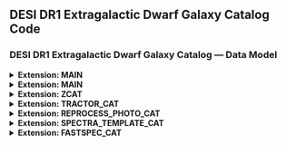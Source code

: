 

## DESI DR1 Extragalactic Dwarf Galaxy Catalog Code



### DESI DR1 Extragalactic Dwarf Galaxy Catalog — Data Model

<details>
<summary><strong>Extension: MAIN</strong></summary>

<br>

<div style="overflow-x:auto;">

<table style="border-collapse: collapse; width: 100%; min-width: 800px;">
  <thead>
    <tr style="background-color: #f2f2f2;">
      <th style="border: 1px solid #ddd; padding: 8px;">Name</th>
      <th style="border: 1px solid #ddd; padding: 8px;">Type</th>
      <th style="border: 1px solid #ddd; padding: 8px;">Units</th>
      <th style="border: 1px solid #ddd; padding: 8px;">Description</th>
    </tr>
  </thead>
  <tbody>
    <tr style="background-color: #ffffff;">
      <td style="border: 1px solid #ddd; padding: 8px;">TARGETID</td>
      <td style="border: 1px solid #ddd; padding: 8px;">int64</td>
      <td style="border: 1px solid #ddd; padding: 8px;"></td>
      <td style="border: 1px solid #ddd; padding: 8px;">DESI TARGET ID</td>
    </tr>
    <tr style="background-color: #f9f9f9;">
      <td style="border: 1px solid #ddd; padding: 8px;">SURVEY</td>
      <td style="border: 1px solid #ddd; padding: 8px;">str</td>
      <td style="border: 1px solid #ddd; padding: 8px;"></td>
      <td style="border: 1px solid #ddd; padding: 8px;">Survey name</td>
    </tr>
    <tr style="background-color: #ffffff;">
      <td style="border: 1px solid #ddd; padding: 8px;">PROGRAM</td>
      <td style="border: 1px solid #ddd; padding: 8px;">str</td>
      <td style="border: 1px solid #ddd; padding: 8px;"></td>
      <td style="border: 1px solid #ddd; padding: 8px;">Program name</td>
    </tr>
    <tr style="background-color: #f9f9f9;">
      <td style="border: 1px solid #ddd; padding: 8px;">Z</td>
      <td style="border: 1px solid #ddd; padding: 8px;">float64</td>
      <td style="border: 1px solid #ddd; padding: 8px;"></td>
      <td style="border: 1px solid #ddd; padding: 8px;">Redrock Redshift</td>
    </tr>
    <tr style="background-color: #ffffff;">
      <td style="border: 1px solid #ddd; padding: 8px;">DELTACHI2</td>
      <td style="border: 1px solid #ddd; padding: 8px;">float64</td>
      <td style="border: 1px solid #ddd; padding: 8px;"></td>
      <td style="border: 1px solid #ddd; padding: 8px;">Redrock delta-chi-squared</td>
    </tr>
    <tr style="background-color: #f9f9f9;">
      <td style="border: 1px solid #ddd; padding: 8px;">ZWARN</td>
      <td style="border: 1px solid #ddd; padding: 8px;">int8</td>
      <td style="border: 1px solid #ddd; padding: 8px;"></td>
      <td style="border: 1px solid #ddd; padding: 8px;">Redrock zwarning bit</td>
    </tr>
    <tr style="background-color: #ffffff;">
      <td style="border: 1px solid #ddd; padding: 8px;">RA_TARGET</td>
      <td style="border: 1px solid #ddd; padding: 8px;">float64</td>
      <td style="border: 1px solid #ddd; padding: 8px;">deg</td>
      <td style="border: 1px solid #ddd; padding: 8px;">Right Ascension from target catalog</td>
    </tr>
    <tr style="background-color: #f9f9f9;">
      <td style="border: 1px solid #ddd; padding: 8px;">DEC_TARGET</td>
      <td style="border: 1px solid #ddd; padding: 8px;">float64</td>
      <td style="border: 1px solid #ddd; padding: 8px;">deg</td>
      <td style="border: 1px solid #ddd; padding: 8px;">Declination from target catalog</td>
    </tr>
    <tr style="background-color: #ffffff;">
      <td style="border: 1px solid #ddd; padding: 8px;">DESINAME</td>
      <td style="border: 1px solid #ddd; padding: 8px;">str</td>
      <td style="border: 1px solid #ddd; padding: 8px;"></td>
      <td style="border: 1px solid #ddd; padding: 8px;">DESI object name</td>
    </tr>
    <tr style="background-color: #f9f9f9;">
      <td style="border: 1px solid #ddd; padding: 8px;">DIST_MPC_FIDU</td>
      <td style="border: 1px solid #ddd; padding: 8px;">float32</td>
      <td style="border: 1px solid #ddd; padding: 8px;">Mpc</td>
      <td style="border: 1px solid #ddd; padding: 8px;">Fiducial luminosity distance in Mpc</td>
    </tr>
    <tr style="background-color: #ffffff;">
      <td style="border: 1px solid #ddd; padding: 8px;">LOGM_SAGA_FIDU</td>
      <td style="border: 1px solid #ddd; padding: 8px;">float32</td>
      <td style="border: 1px solid #ddd; padding: 8px;">$\mathrm{\log(M_\odot)}$</td>
      <td style="border: 1px solid #ddd; padding: 8px;">Log stellar mass using the fiducial luminosity distance and SAGA gr-based approximation</td>
    </tr>
    <tr style="background-color: #f9f9f9;">
      <td style="border: 1px solid #ddd; padding: 8px;">LOGM_M24_VCMB</td>
      <td style="border: 1px solid #ddd; padding: 8px;">float32</td>
      <td style="border: 1px solid #ddd; padding: 8px;">$\mathrm{\log(M_\odot)}$</td>
      <td style="border: 1px solid #ddd; padding: 8px;">Log stellar mass using the fiducial luminosity distance and de los Reyes et al. 2024 gr-based approximation</td>
    </tr>
    <tr style="background-color: #ffffff;">
      <td style="border: 1px solid #ddd; padding: 8px;">MAG_G</td>
      <td style="border: 1px solid #ddd; padding: 8px;">float32</td>
      <td style="border: 1px solid #ddd; padding: 8px;">$\mathrm{mag}$</td>
      <td style="border: 1px solid #ddd; padding: 8px;">g-band magnitude (MW extinction corrected)</td>
    </tr>
    <tr style="background-color: #f9f9f9;">
      <td style="border: 1px solid #ddd; padding: 8px;">MAG_R</td>
      <td style="border: 1px solid #ddd; padding: 8px;">float32</td>
      <td style="border: 1px solid #ddd; padding: 8px;">$\mathrm{mag}$</td>
      <td style="border: 1px solid #ddd; padding: 8px;">r-band magnitude (MW extinction corrected)</td>
    </tr>
    <tr style="background-color: #ffffff;">
      <td style="border: 1px solid #ddd; padding: 8px;">MAG_Z</td>
      <td style="border: 1px solid #ddd; padding: 8px;">float32</td>
      <td style="border: 1px solid #ddd; padding: 8px;">$\mathrm{mag}$</td>
      <td style="border: 1px solid #ddd; padding: 8px;">z-band magnitude (MW extinction corrected)</td>
    </tr>
    <tr style="background-color: #f9f9f9;">
      <td style="border: 1px solid #ddd; padding: 8px;">SAMPLE</td>
      <td style="border: 1px solid #ddd; padding: 8px;">str</td>
      <td style="border: 1px solid #ddd; padding: 8px;"></td>
      <td style="border: 1px solid #ddd; padding: 8px;">DESI target class (e.g., BGS_BRIGHT, BGS_FAINT)</td>
    </tr>
  </tbody>
</table>

</div>

</details>



<details>
<summary><strong>Extension: MAIN</strong></summary>

<br>


| Name | Type | Units | Description |
|------|------|-------|-------------|
| TARGETID | int64 |  | DESI TARGET ID |
| SURVEY | str |  | Survey name |
| PROGRAM | str |  | Program name |
| Z | float64 |  | Redrock Redshift |
| DELTACHI2 | float64 |  | Redrock delta-chi-squared |
| ZWARN | int8 |  | Redrock zwarning bit |
| RA_TARGET | float64 | deg | Right Ascension from target catalog |
| DEC_TARGET | float64 | deg | Declination from target catalog |
| DESINAME | str |  | DESI object name |
| DIST_MPC_FIDU | float32 | Mpc | Fiducial luminosity distance in Mpc |
| LOGM_SAGA_FIDU | float32 | $\mathrm{\log(M_\odot)}$ | Log stellar mass using the fiducial luminosity distance and SAGA gr-based approximation |
| LOGM_M24_VCMB | float32 | $\mathrm{\log(M_\odot)}$ | Log stellar mass using the fiducial luminosity distance and de los Reyes et al. 2024 gr-based approximation |
| MAG_G | float32 | $\mathrm{mag}$ | g-band magnitude (MW extinction corrected) |
| MAG_R | float32 | $\mathrm{mag}$ | r-band magnitude (MW extinction corrected) |
| MAG_Z | float32 | $\mathrm{mag}$ | z-band magnitude (MW extinction corrected) |
| SAMPLE | str |  | DESI target class (e.g., BGS_BRIGHT, BGS_FAINT)  |

</details>



<details>
<summary><strong>Extension: ZCAT</strong></summary>

<br>


| Name | Type | Units | Description |
|------|------|-------|-------------|
| TARGETID | int64 |  | DESI TARGET ID |
| HEALPIX | int32 |  | healpix containing this location at NSIDE=64 in the NESTED scheme |
| CMX_TARGET | int64 |  | Commissioning (CMX) targeting bit |
| DESI_TARGET | int64 |  | DESI targeting bit |
| BGS_TARGET | int64 |  | BGS targeting bit |
| MWS_TARGET | int64 |  | MWS targeting bit |
| SCND_TARGET | int64 |  | Secondary target targeting bit |
| SV1_DESI_TARGET | int64 |  | SV1 DESI targeting bit |
| SV1_BGS_TARGET | int64 |  | SV1 BGS targeting bit |
| SV1_MWS_TARGET | int64 |  | SV1 MWS targeting bit |
| SV2_DESI_TARGET | int64 |  | SV2 DESI targeting bit |
| SV2_BGS_TARGET | int64 |  | SV2 BGS targeting bit |
| SV2_MWS_TARGET | int64 |  | SV2 MWS targeting bit |
| SV3_DESI_TARGET | int64 |  | SV3 DESI targeting bit |
| SV3_BGS_TARGET | int64 |  | SV3 BGS targeting bit |
| SV3_MWS_TARGET | int64 |  | SV3 MWS targeting bit |
| SV1_SCND_TARGET | int64 |  | SV1 secondary targeting bit |
| SV2_SCND_TARGET | int64 |  | SV2 secondary targeting bit |
| SV3_SCND_TARGET | int64 |  | SV3 secondary targeting bit |
| TSNR2_LRG | float32 |  | LRG template (S/N)^2 summed over B,R,Z |
| CHI2 | float32 |  | Best fit Redrock chi squared |
| OBJTYPE | str |  | Object type: TGT, SKY, NON, BAD |
| OBSCONDITIONS | int32 |  | Flag the target to be observed in graytime |
| COADD_NUMEXP | int16 |  | Number of exposures in coadd |
| COADD_EXPTIME | float32 | s | Summed exposure time for coadd |
| COADD_NUMTILE | int16 |  | Number of tiles in coadd |
| MEAN_PSF_TO_FIBER_SPECFLUX | float32 |  | Mean fraction of light from point-like source captured by 1.5 arcsec diameter fiber given atmospheric seeing |
| MIN_MJD | float64 | d | Minimum Modified Julian Date when the shutter was open for the first exposure used in the coadded spectrum |
| MAX_MJD | float64 | d | Maximum Modified Julian Date when the shutter was open for the last exposure used in the coadded spectrum |
| MEAN_MJD | float64 | d | Mean Modified Julian Date over exposures used in the coadded spectrum |
| ZCAT_NSPEC | int16 |  | Number of times this TARGETID appears in this catalog |
| ZCAT_PRIMARY | bool |  | Boolean flag (True/False) for the primary coadded spectrum in zpix zcatalog |


</details>

<details>
<summary><strong>Extension: TRACTOR_CAT</strong></summary>


<br>


| Name | Type | Units | Description |
|------|------|-------|-------------|
| TARGETID | int64 |  | DESI TARGET ID |
| RELEASE | int16 |  | Legacy Surveys data release number. |
| BRICKNAME | str |  | Name of the sky brick, encoding RA and Dec (e.g., '1126p222' for RA=112.6, Dec=+22.2). |
| BRICKID | int32 |  | Integer ID of the brick [1–662174]. |
| BRICK_OBJID | int32 |  | Catalog object number within this brick. Unique identifier when combined with RELEASE and BRICKID. |
| EBV | float32 | mag | Galactic extinction E(B-V) reddening from SFD98, used to compute the mw_transmission_ columns |
| FIBERFLUX_R | float32 | nmgy | Predicted r-band flux within a 1.5″ diameter fiber under 1″ Gaussian seeing (not extinction corrected). |
| MASKBITS | int16 |  | Tractor Bitwise mask indicating that an object touches a pixel in the coadd maskbits maps (see DR9 bitmasks documentation). |
| REF_ID | int64 |  | Reference catalog source ID (Tyc1*1e6 + Tyc2*10 + Tyc3 for Tycho-2, ‘sourceid’ for Gaia DR2). |
| REF_CAT | str |  | Reference catalog identifier: 'T2' (Tycho-2), 'G2' (Gaia DR2), 'L3' (SGA), or empty if none. |
| FLUX_G | float32 | nmgy | Total g-band flux corrected for Galactic extinction. |
| FLUX_IVAR_G | float32 | 1/nmgy^2 | Inverse variance of FLUX_G (extinction corrected). |
| MAG_G | float32 | mag | Extinction-corrected g-band magnitude. |
| MAG_G_ERR | float32 | mag | Uncertainty in g-band magnitude. |
| FLUX_R | float32 | nmgy | Total r-band flux corrected for Galactic extinction. |
| FLUX_IVAR_R | float32 | 1/nmgy^2 | Inverse variance of FLUX_R (extinction corrected). |
| MAG_R | float32 | mag | Extinction-corrected r-band magnitude. |
| MAG_R_ERR | float32 | mag | Uncertainty in r-band magnitude. |
| FLUX_Z | float32 | nmgy | Total z-band flux corrected for Galactic extinction. |
| FLUX_IVAR_Z | float32 | 1/nmgy^2 | Inverse variance of FLUX_Z (extinction corrected). |
| MAG_Z | float32 | mag | Extinction-corrected z-band magnitude. |
| MAG_Z_ERR | float32 | mag | Uncertainty in z-band magnitude. |
| FIBERMAG_R | float32 | mag | Predicted r-band magnitude within 1.5″ fiber (not extinction corrected). |
| OBJID | int32 |  | Object number within the brick (0–N−1), unique within a given RELEASE and BRICKID. |
| SIGMA_G | float32 | arcsec | Gaussian sigma of the object model in g-band. |
| FRACFLUX_G | float32 |  | Profile-weighted fraction of flux from neighboring sources divided by total flux in g-band. |
| RCHISQ_G | float32 |  | Reduced chi-squared of the g-band model fit. |
| SIGMA_R | float32 | arcsec | Gaussian sigma of the object model in r-band. |
| FRACFLUX_R | float32 |  | Profile-weighted fraction of flux from neighboring sources divided by total flux in r-band. |
| RCHISQ_R | float32 |  | Reduced chi-squared of the r-band model fit. |
| SIGMA_Z | float32 | arcsec | Gaussian sigma of the object model in z-band. |
| FRACFLUX_Z | float32 |  | Profile-weighted fraction of flux from neighboring sources divided by total flux in z-band. |
| RCHISQ_Z | float32 |  | Reduced chi-squared of the z-band model fit. |
| SHAPE_R | float32 | arcsec | Half-light radius of the best-fit galaxy model (r-band). |
| SHAPE_R_ERR | float32 | arcsec | Uncertainty in the half-light radius (r-band). |
| MU_R | float32 | mag/arcsec^2 | Surface brightness within the effective radius in r-band. |
| MU_R_ERR | float32 | mag/arcsec^2 | Uncertainty in the surface brightness (r-band). |
| SERSIC | float32 |  | Power-law index for the Sersic profile model (type='SER'). |
| SERSIC_IVAR | float32 |  | Inverse variance of the Sersic index parameter. |
| BA | float32 |  | Axis ratio (b/a) of the best-fit galaxy model. |
| TYPE | str |  | Object type as classified by the Tractor model. |
| PHI | float32 | deg | Position angle of the major axis |
| NOBS_G | int16 |  | Number of images contributing to the central pixel in the g-band. |
| NOBS_R | int16 |  | Number of images contributing to the central pixel in the r-band. |
| NOBS_Z | int16 |  | Number of images contributing to the central pixel in the z-band. |
| MW_TRANSMISSION_G | float32 |  | Galactic transmission in g filter in linear units [0, 1] |
| MW_TRANSMISSION_R | float32 |  | Galactic transmission in r filter in linear units [0, 1] |
| MW_TRANSMISSION_Z | float32 |  | Galactic transmission in z filter in linear units [0, 1] |
| SWEEP | str |  | Name of the sweep file from which this source was extracted. |



</details>

<details>
<summary><strong>Extension: REPROCESS_PHOTO_CAT</strong></summary>

<br>


</details>


<details>
<summary><strong>Extension: SPECTRA_TEMPLATE_CAT</strong></summary>

<br>

</details>


<details>
<summary><strong>Extension: FASTSPEC_CAT</strong></summary>

<br>

| Name | Type | Units | Description |
|------|------|-------|-------------|
| TARGETID | int64 |  | DESI TARGET ID |
| DN4000 | float32 |  | Narrow 4000-Å break index (Balogh et al. 1999) measured from the emission-line subtracted spectrum. |
| DN4000_OBS | float32 |  | Narrow 4000-Å break index measured from the observed spectrum. |
| DN4000_IVAR | float32 |  | Inverse variance of DN4000 and DN4000_OBS. |
| DN4000_MODEL | float32 |  | Narrow 4000-Å break index measured from the best-fitting continuum model. |
| DN4000_MODEL_IVAR | float32 |  | Inverse variance of DN4000_MODEL. |
| SNR_B | float32 |  | Median signal-to-noise ratio per pixel in the b camera. |
| SNR_R | float32 |  | Median signal-to-noise ratio per pixel in the r camera. |
| SNR_Z | float32 |  | Median signal-to-noise ratio per pixel in the z camera. |
| APERCORR | float32 |  | Median aperture correction factor. |
| APERCORR_G | float32 |  | Aperture correction factor measured in the g band. |
| APERCORR_R | float32 |  | Aperture correction factor measured in the r band. |
| APERCORR_Z | float32 |  | Aperture correction factor measured in the z band. |
| OII_3726_FLUX | float32 | 1e-17 erg / (cm2 s) | Gaussian-integrated emission-line flux for OII_3726. |
| OII_3726_FLUX_IVAR | float32 | 1e+34 cm4 s2 / erg2 | Inverse variance in OII_3726_FLUX. |
| OII_3729_FLUX | float32 | 1e-17 erg / (cm2 s) | Gaussian-integrated emission-line flux for OII_3729. |
| OII_3729_FLUX_IVAR | float32 | 1e+34 cm4 s2 / erg2 | Inverse variance in OII_3729_FLUX. |
| OIII_4363_FLUX | float32 | 1e-17 erg / (cm2 s) | Gaussian-integrated emission-line flux for OIII_4363. |
| OIII_4363_FLUX_IVAR | float32 | 1e+34 cm4 s2 / erg2 | Inverse variance in OIII_4363_FLUX. |
| HEII_4686_FLUX | float32 | 1e-17 erg / (cm2 s) | Gaussian-integrated emission-line flux for HEII_4686. |
| HEII_4686_FLUX_IVAR | float32 | 1e+34 cm4 s2 / erg2 | Inverse variance in HEII_4686_FLUX. |
| HBETA_FLUX | float32 | 1e-17 erg / (cm2 s) | Gaussian-integrated emission-line flux for HBETA. |
| HBETA_FLUX_IVAR | float32 | 1e+34 cm4 s2 / erg2 | Inverse variance in HBETA_FLUX. |
| OIII_4959_FLUX | float32 | 1e-17 erg / (cm2 s) | Gaussian-integrated emission-line flux for OIII_4959. |
| OIII_4959_FLUX_IVAR | float32 | 1e+34 cm4 s2 / erg2 | Inverse variance in OIII_4959_FLUX. |
| OIII_5007_FLUX | float32 | 1e-17 erg / (cm2 s) | Gaussian-integrated emission-line flux for OIII_5007. |
| OIII_5007_FLUX_IVAR | float32 | 1e+34 cm4 s2 / erg2 | Inverse variance in OIII_5007_FLUX. |
| HEI_5876_FLUX | float32 | 1e-17 erg / (cm2 s) | Gaussian-integrated emission-line flux for HEI_5876. |
| HEI_5876_FLUX_IVAR | float32 | 1e+34 cm4 s2 / erg2 | Inverse variance in HEI_5876_FLUX. |
| NII_6548_FLUX | float32 | 1e-17 erg / (cm2 s) | Gaussian-integrated emission-line flux for NII_6548. |
| NII_6548_FLUX_IVAR | float32 | 1e+34 cm4 s2 / erg2 | Inverse variance in NII_6548_FLUX. |
| HALPHA_FLUX | float32 | 1e-17 erg / (cm2 s) | Gaussian-integrated emission-line flux for HALPHA. |
| HALPHA_FLUX_IVAR | float32 | 1e+34 cm4 s2 / erg2 | Inverse variance in HALPHA_FLUX. |
| HALPHA_BROAD_FLUX | float32 | 1e-17 erg / (cm2 s) | Gaussian-integrated emission-line flux for HALPHA_BROAD. |
| HALPHA_BROAD_FLUX_IVAR | float32 | 1e+34 cm4 s2 / erg2 | Inverse variance in HALPHA_BROAD_FLUX. |
| NII_6584_FLUX | float32 | 1e-17 erg / (cm2 s) | Gaussian-integrated emission-line flux for NII_6584. |
| NII_6584_FLUX_IVAR | float32 | 1e+34 cm4 s2 / erg2 | Inverse variance in NII_6584_FLUX. |
| SII_6716_FLUX | float32 | 1e-17 erg / (cm2 s) | Gaussian-integrated emission-line flux for SII_6716. |
| SII_6716_FLUX_IVAR | float32 | 1e+34 cm4 s2 / erg2 | Inverse variance in SII_6716_FLUX. |
| SII_6731_FLUX | float32 | 1e-17 erg / (cm2 s) | Gaussian-integrated emission-line flux for SII_6731. |
| SII_6731_FLUX_IVAR | float32 | 1e+34 cm4 s2 / erg2 | Inverse variance in SII_6731_FLUX. |
| SIII_9069_FLUX | float32 | 1e-17 erg / (cm2 s) | Gaussian-integrated emission-line flux for SIII_9069. |
| SIII_9069_FLUX_IVAR | float32 | 1e+34 cm4 s2 / erg2 | Inverse variance in SIII_9069_FLUX. |
| SIII_9532_FLUX | float32 | 1e-17 erg / (cm2 s) | Gaussian-integrated emission-line flux for SIII_9532. |
| SIII_9532_FLUX_IVAR | float32 | 1e+34 cm4 s2 / erg2 | Inverse variance in SIII_9532_FLUX. |
| HALPHA_BOXFLUX | float32 | 1e-17 erg / (cm2 s) | Boxcar-integrated Halpha emission-line flux. |
| HALPHA_BOXFLUX_IVAR | float32 | 1e+34 cm4 s2 / erg2 | Inverse variance in HALPHA_BOXFLUX. |
| HALPHA_EW | float32 | Angstrom | Rest-frame equivalent width of Halpha emission line. |
| HALPHA_EW_IVAR | float32 | 1 / Angstrom2 | Inverse variance in HALPHA_EW. |
| HALPHA_SIGMA | float32 | km / s | Gaussian emission-line width of Halpha before convolution with the resolution matrix. |
| HALPHA_SIGMA_IVAR | float32 | s2 / km2 | Inverse variance in HALPHA_SIGMA. |

</details>

